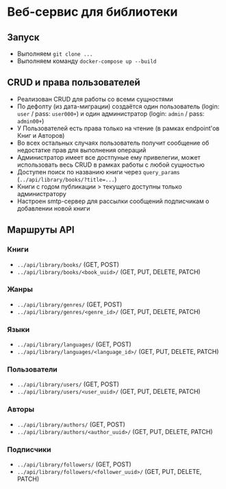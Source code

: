 #  Веб-сервис для библиотеки

## Запуск

* Выполняем `git clone ...`
* Выполняем команду `docker-compose up --build`

## CRUD и права пользователей

* Реализован CRUD для работы со всеми сущностями
* По дефолту (из дата-миграции) создаётся один пользователь (login: `user` / pass: `user000+`) и один администратор (login: `admin` / pass: `admin00+`)
* У Пользователей есть права только на чтение (в рамках endpoint'ов Книг и Авторов)
* Во всех остальных случаях пользователь получит сообщение об недостатке прав для выполнения операций
* Администратор имеет все достпуные ему привелегии, может использовать весь CRUD в рамках работы с любой сущностью
* Доступен поиск по названию книги через `query_params` (`../api/library/books/?title=...`)
* Книги с годом публикации > текущего доступны только администратору
* Настроен smtp-сервер для рассылки сообщений подписчикам о добавлении новой книги

## Маршруты API

### Книги
* `../api/library/books/` (GET, POST)
* `../api/library/books/<book_uuid>/` (GET, PUT, DELETE, PATCH)

### Жанры
* `../api/library/genres/` (GET, POST)
* `../api/library/genres/<genre_id>/` (GET, PUT, DELETE, PATCH)

### Языки
* `../api/library/languages/` (GET, POST)
* `../api/library/languages/<language_id>/` (GET, PUT, DELETE, PATCH)

### Пользователи
* `../api/library/users/` (GET, POST)
* `../api/library/users/<user_uuid>/` (GET, PUT, DELETE, PATCH)

### Авторы
* `../api/library/authors/` (GET, POST)
* `../api/library/authors/<author_uuid>/` (GET, PUT, DELETE, PATCH)

### Подписчики
* `../api/library/followers/` (GET, POST)
* `../api/library/followers/<follower_uuid>/` (GET, PUT, DELETE, PATCH)

